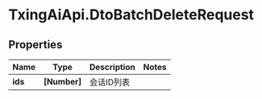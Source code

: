 # TxingAiApi.DtoBatchDeleteRequest

## Properties

Name | Type | Description | Notes
------------ | ------------- | ------------- | -------------
**ids** | **[Number]** | 会话ID列表 | 


